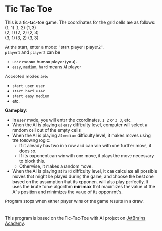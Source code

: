 # Tic Tac Toe

This is a tic-tac-toe game. The coordinates for the grid cells are as follows:<br/>
(1, 1) (1, 2) (1, 3) <br/>
(2, 1) (2, 2) (2, 3) <br/>
(3, 1) (3, 2) (3, 3)

At the start, enter a mode: "start player1 player2". <br/>
`player1` and `player2` can be
- `user` means human player (you).<br/>
- `easy`, `medium`, `hard` means AI player.

Accepted modes are:
- `start user user`
- `start hard user`
- `start easy medium`
- etc.

**Gameplay**:
- In `user` mode, you will enter the coordinates. `1 2` or `3 3`, etc.
- When the AI is playing at `easy` difficulty level, computer will select a random cell out of the empty cells.
- When the AI is playing at `medium` difficulty level, it makes moves using the following logic:
  * If it already has two in a row and can win with one further move, it does so.
  * If its opponent can win with one move, it plays the move necessary to block this.
  * Otherwise, it makes a random move.
- When the AI is playing at `hard` difficulty level, it can calculate all possible moves that might be played during the game, and choose the best one based on the assumption that its opponent will also play perfectly. It uses the brute force algorithm **minimax** that maximizes the value of the AI's position and minimizes the value of its opponent's.

Program stops when either player wins or the game results in a draw.
#
This program is based on the Tic-Tac-Toe with AI project on [JetBrains Academy](https://hyperskill.org).
